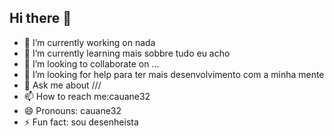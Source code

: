 ## Hi there 👋

- 🔭 I’m currently working on nada 
- 🌱 I’m currently learning mais sobbre tudo eu acho
- 👯 I’m looking to collaborate on ...
- 🤔 I’m looking for help para ter mais desenvolvimento com a minha mente
- 💬 Ask me about ///
- 📫 How to reach me:cauane32
- 😄 Pronouns: cauane32
- ⚡ Fun fact: sou desenheista
